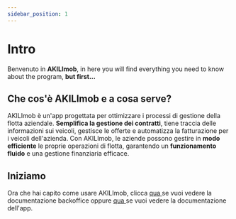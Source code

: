 ```yaml
---
sidebar_position: 1
---
```


# Intro

Benvenuto in **AKILImob**, in here you will find everything you need to know about the program, **but first...**


## Che cos'è AKILImob e a cosa serve?
AKILImob è un'app progettata per ottimizzare i processi di gestione della flotta aziendale. **Semplifica la gestione dei contratti**, tiene traccia delle informazioni sui veicoli, gestisce le offerte e automatizza la fatturazione per i veicoli dell'azienda. Con AKILImob, le aziende possono gestire in **modo efficiente** le proprie operazioni di flotta, garantendo un **funzionamento fluido** e una gestione finanziaria efficace.

## Iniziamo

Ora che hai capito come usare AKILImob, clicca <a href="/docs/Backoffice/intro"> qua </a> se vuoi vedere la documentazione backoffice oppure <a href="/docs/App/intro"> qua </a>se vuoi vedere la documentazione dell'app.